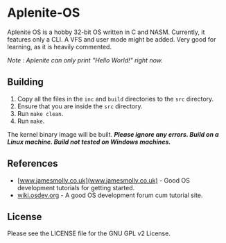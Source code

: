 Aplenite-OS
===========

Aplenite OS is a hobby 32-bit OS written in C and NASM. Currently, it features only a CLI. A VFS and user mode might be added.
Very good for learning, as it is heavily commented.

*Note : Aplenite can only print "Hello World!" right now.*

Building
-----------
1. Copy all the files in the `inc` and `build` directories to the `src` directory.
1. Ensure that you are inside  the `src` directory.
2. Run `make clean`.
3. Run `make`.

The kernel binary image will be built.
***Please ignore any errors. Build on a Linux machine. Build not tested on Windows machines.***

References
----------------
- [www.jamesmolly.co.uk](www.jamesmolly.co.uk) - Good OS development tutorials for getting started.
- [wiki.osdev.org](http://wiki.osdev.org) - A good OS development forum cum tutorial site.

License
----------------
Please see the LICENSE file for the GNU GPL v2 License.
